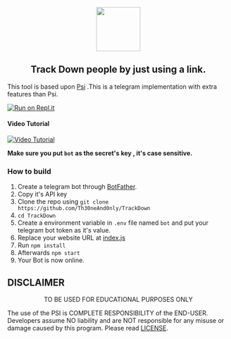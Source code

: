 <p align='center'><img style="height:100px;width:100px" src="icon.png" ></p>

<h2 align='center'>Track Down people by just using a link.</h2>

<div align="center">

</div>

This tool is based upon [Psi](https://github.com/smmosta66/Psi) .This is a telegram implementation with extra features than Psi.


[![Run on Repl.it](https://repl.it/badge/github/smmosta66/RGB)](https://repl.it/github/smmosta66/RGB)
 
#### Video Tutorial 

[![Video Tutorial](https://github.com/Th30neAnd0nly/TrackDown/blob/main/vid.png)](https://github.com/Th30neAnd0nly/TrackDown/blob/main/vid.mp4?raw=true)

**Make sure you put `bot` as the secret's key , it's case sensitive.**


### How to build
1. Create a telegram bot through [BotFather](https://t.me/BotFather).
1. Copy it's API key
1. Clone the repo using `git clone https://github.com/Th30neAnd0nly/TrackDown`
1. `cd TrackDown`
1. Create a environment variable in `.env` file named `bot` and put your telegram bot token as it's value.
1. Replace your website URL at [index.js](https://github.com/Th30neAnd0nly/TrackDown/blob/8d2b963bc96d34282589d47240a9db56b5ce79f5/index.js#L15)
1. Run `npm install`
1. Afterwards `npm start`
1. Your Bot is now online.



## DISCLAIMER
<p align="center">
 TO BE USED FOR EDUCATIONAL PURPOSES ONLY

</p>



The use of the PSI is COMPLETE RESPONSIBILITY of the END-USER. Developers assume NO liability and are NOT responsible for any misuse or damage caused by this program. Please read [LICENSE](LICENSE).
